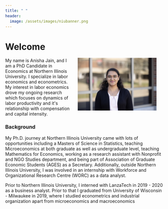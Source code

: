 ```yaml
---
title: " "
header:
  image: /assets/images/niubanner.png
---
```


# Welcome​

<img src="https://github.com/AnishaJain41/Anisha-Jain-Profile/blob/main/assets/images/24-Anisha_Jain-1107-WD-07.jpg?raw=true" width="50%" hspace="20" align="right">


My name is Anisha Jain, and I am a PhD Candidate in Economics at Northern Illinois University. I specialize in labor economics and econometrics. My interest in labor economics drove my ongoing research which focuses on dynamics of labor productivity and it's relationship with compensation and capital intensity.


### Background
My Ph.D. journey at Northern Illinois University came with lots of opportunities including a Masters of Science in Statistics, teaching Microeconomics at both graduate as well as undergraduate level, teaching Mathematics for Economics, working as a research assistant with Nonprofit and NGO Studies department, and being part of Association of Graduate Economic Students (AGES) as a Secretary. Additionally, outside Northern Illinois University, I was involved in an internship with Workforce and Organizational Research Centre (WORC) as a data analyst.

Prior to Northern Illinois University, I interned with LanzaTech in 2019 - 2020 as a business analyst. Prior to that I graduated from University of Wisconsin - Milwaukee in 2019, where I studied econometrics and industrial organization apart from microeconomics and macroeconomics


